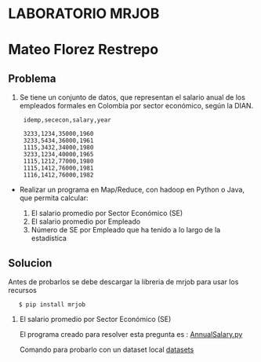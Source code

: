 # LABORATORIO MRJOB
# Mateo Florez Restrepo


## Problema 

  1. Se tiene un conjunto de datos, que representan el salario anual de los empleados formales en Colombia por sector económico, según la DIAN.
  
          idemp,sececon,salary,year
      
          3233,1234,35000,1960
          3233,5434,36000,1961
          1115,3432,34000,1980
          3233,1234,40000,1965
          1115,1212,77000,1980
          1115,1412,76000,1981
          1116,1412,76000,1982

* Realizar un programa en Map/Reduce, con hadoop en Python o Java, que permita calcular:

  1. El salario promedio por Sector Económico (SE)
  2. El salario promedio por Empleado
  3. Número de SE por Empleado que ha tenido a lo largo de la estadística
  
## Solucion

   Antes de probarlos se debe descargar la libreria de mrjob para usar los recursos 
              
       $ pip install mrjob

   1. El salario promedio por Sector Económico (SE)
      
      El programa creado para resolver esta pregunta es : [AnnualSalary.py](AnnualSalary.py)
      
      Comando para probarlo con un dataset local [datasets](../datasets/)
   

  
